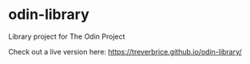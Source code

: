# odin-library
Library project for The Odin Project

Check out a live version here: https://treverbrice.github.io/odin-library/
